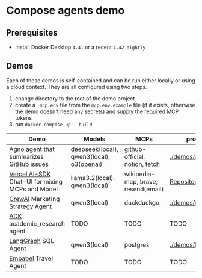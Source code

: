 # Compose agents demo

## Prerequisites

+ Install Docker Desktop `4.41` or a recent `4.42 nightly`

## Demos

Each of these demos is self-contained and can be run either locally or using a cloud context. They are all configured using two steps.

1. change directory to the root of the demo project
1. create a `.mcp.env` file from the `mcp.env.example` file (if it exists, otherwise the demo doesn't need any secrets) and supply the required MCP tokens
2. run `docker compose up --build`

| Demo | Models | MCPs | project | compose |
| ---- | ---- | ---- | ---- | ---- |
| [Agno](https://github.com/agno-agi/agno) agent that summarizes GitHub issues | deepseek(local), qwen3(local), o3(openai) | github-official, notion, fetch | [./demos/agno](./demos/agno) | [compose.yaml](./demos/agno/compose.yaml) |
| [Vercel AI-SDK](https://github.com/vercel/ai) Chat-UI for mixing MCPs and Model | llama3.2(local), qwen3(local) | wikipedia-mcp, brave, resend(email) | [Repository](https://github.com/slimslenderslacks/scira-mcp-chat) | [compose.yaml](https://github.com/slimslenderslacks/scira-mcp-chat/blob/main/compose.yaml) |
| [CrewAI](https://github.com/crewAIInc/crewAI) Marketing Strategy Agent | qwen3(local) | duckduckgo | [./demos/crew-ai](./demos/crew-ai) | [docker-compose.yaml](https://github.com/docker/compose-agents-demo/blob/main/demos/crew-ai/docker-compose.yaml) |
| [ADK](https://github.com/google/adk-python) academic_research agent | TODO | TODO | TODO | TODO | 
| [LangGraph](https://github.com/langchain-ai/langgraph) SQL Agent | qwen3(local) | postgres | [./demos/langgraph](./demos/langgraph) | [docker-compose.yaml](./demos/langgraph/docker-compose.yaml) |
| [Embabel](https://github.com/embabel/embabel-agent) Travel Agent | TODO | TODO | TODO | TODO | 

